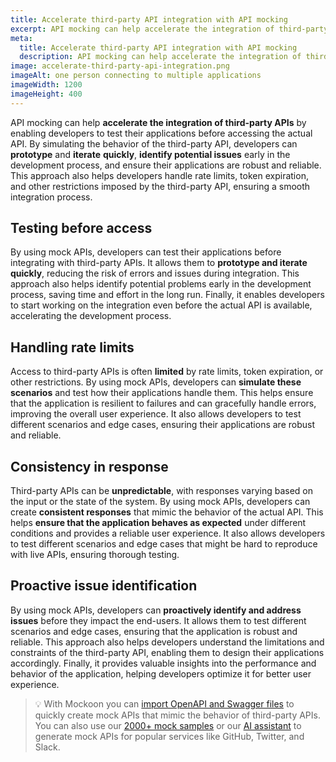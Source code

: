 ```yaml
---
title: Accelerate third-party API integration with API mocking
excerpt: API mocking can help accelerate the integration of third-party APIs by enabling developers to test their applications before accessing the actual API.
meta:
  title: Accelerate third-party API integration with API mocking
  description: API mocking can help accelerate the integration of third-party APIs by enabling developers to test their applications before accessing the actual API.
image: accelerate-third-party-api-integration.png
imageAlt: one person connecting to multiple applications
imageWidth: 1200
imageHeight: 400
---
```


API mocking can help **accelerate the integration of third-party APIs** by enabling developers to test their applications before accessing the actual API. By simulating the behavior of the third-party API, developers can **prototype** and **iterate** **quickly**, **identify potential issues** early in the development process, and ensure their applications are robust and reliable. This approach also helps developers handle rate limits, token expiration, and other restrictions imposed by the third-party API, ensuring a smooth integration process.

## Testing before access

By using mock APIs, developers can test their applications before integrating with third-party APIs. It allows them to **prototype and iterate quickly**, reducing the risk of errors and issues during integration. This approach also helps identify potential problems early in the development process, saving time and effort in the long run. Finally, it enables developers to start working on the integration even before the actual API is available, accelerating the development process.

## Handling rate limits

Access to third-party APIs is often **limited** by rate limits, token expiration, or other restrictions. By using mock APIs, developers can **simulate these scenarios** and test how their applications handle them. This helps ensure that the application is resilient to failures and can gracefully handle errors, improving the overall user experience. It also allows developers to test different scenarios and edge cases, ensuring their applications are robust and reliable.

## Consistency in response

Third-party APIs can be **unpredictable**, with responses varying based on the input or the state of the system. By using mock APIs, developers can create **consistent responses** that mimic the behavior of the actual API. This helps **ensure that the application behaves as expected** under different conditions and provides a reliable user experience. It also allows developers to test different scenarios and edge cases that might be hard to reproduce with live APIs, ensuring thorough testing.

## Proactive issue identification

By using mock APIs, developers can **proactively identify and address issues** before they impact the end-users. It allows them to test different scenarios and edge cases, ensuring that the application is robust and reliable. This approach also helps developers understand the limitations and constraints of the third-party API, enabling them to design their applications accordingly. Finally, it provides valuable insights into the performance and behavior of the application, helping developers optimize it for better user experience.

> 💡 With Mockoon you can [import OpenAPI and Swagger files](/docs/latest/openapi/import-export-openapi-format/) to quickly create mock APIs that mimic the behavior of third-party APIs. You can also use our [2000+ mock samples](/mock-samples/category/all/) or our [AI assistant](/ai-powered-api-mocking/) to generate mock APIs for popular services like GitHub, Twitter, and Slack.

